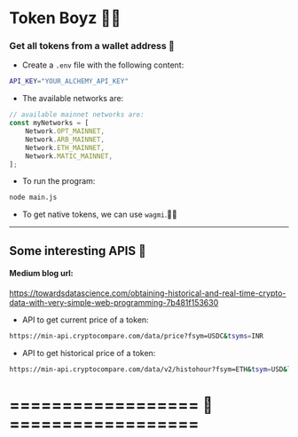 # Token Boyz 🤑💲

### Get all tokens from a wallet address 💸

- Create a `.env` file with the following content:

```bash
API_KEY="YOUR_ALCHEMY_API_KEY"
```

- The available networks are:

```js
// available mainnet networks are:
const myNetworks = [
	Network.OPT_MAINNET,
	Network.ARB_MAINNET,
	Network.ETH_MAINNET,
	Network.MATIC_MAINNET,
];
```

- To run the program:

```bash
node main.js
```

- To get native tokens, we can use `wagmi`.🚀🔥

---

## Some interesting APIS 🥳

#### Medium blog url:
 https://towardsdatascience.com/obtaining-historical-and-real-time-crypto-data-with-very-simple-web-programming-7b481f153630 

- API to get current price of a token:

```sh
https://min-api.cryptocompare.com/data/price?fsym=USDC&tsyms=INR
```

- API to get historical price of a token:

```sh
https://min-api.cryptocompare.com/data/v2/histohour?fsym=ETH&tsym=USD&limit=2000&toTs=-1&api_key=YOURKEYHERE
```

# ================== 🤑 ==================